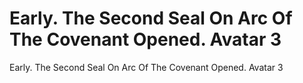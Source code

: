 # Early. The Second Seal On Arc Of The Covenant Opened. Avatar 3

Early. The Second Seal On Arc Of The Covenant Opened. Avatar 3